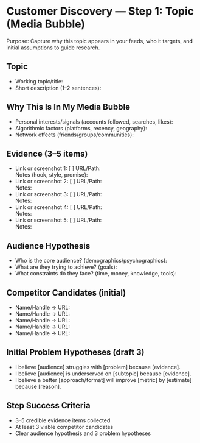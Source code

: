 # Customer Discovery — Step 1: Topic (Media Bubble)

Purpose: Capture why this topic appears in your feeds, who it targets, and initial assumptions to guide research.

## Topic
- Working topic/title:
- Short description (1–2 sentences):

## Why This Is In My Media Bubble
- Personal interests/signals (accounts followed, searches, likes):
- Algorithmic factors (platforms, recency, geography):
- Network effects (friends/groups/communities):

## Evidence (3–5 items)
- Link or screenshot 1: [ ] URL/Path:  
  Notes (hook, style, promise):
- Link or screenshot 2: [ ] URL/Path:  
  Notes:
- Link or screenshot 3: [ ] URL/Path:  
  Notes:
- Link or screenshot 4: [ ] URL/Path:  
  Notes:
- Link or screenshot 5: [ ] URL/Path:  
  Notes:

## Audience Hypothesis
- Who is the core audience? (demographics/psychographics):
- What are they trying to achieve? (goals):
- What constraints do they face? (time, money, knowledge, tools):

## Competitor Candidates (initial)
- Name/Handle → URL:
- Name/Handle → URL:
- Name/Handle → URL:
- Name/Handle → URL:
- Name/Handle → URL:

## Initial Problem Hypotheses (draft 3)
- I believe [audience] struggles with [problem] because [evidence].
- I believe [audience] is underserved on [subtopic] because [evidence].
- I believe a better [approach/format] will improve [metric] by [estimate] because [reason].

## Step Success Criteria
- 3–5 credible evidence items collected  
- At least 3 viable competitor candidates  
- Clear audience hypothesis and 3 problem hypotheses

